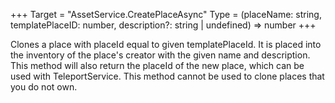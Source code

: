 +++
Target = "AssetService.CreatePlaceAsync"
Type = (placeName: string, templatePlaceID: number, description?: string | undefined) => number
+++

Clones a place with placeId equal to given templatePlaceId. It is placed into the inventory of the place's creator with the given name and description. This method will also return the placeId of the new place, which can be used with TeleportService. This method cannot be used to clone places that you do not own.